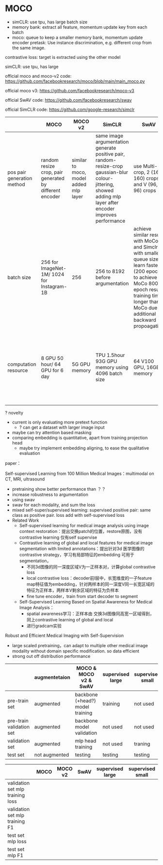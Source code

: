 # MOCO
- simCLR: use tpu, has large batch size
- memory bank: extract all feature, momentum update key from each batch
- moco: queue to keep a smaller memory bank, momentum update encoder
pretask: Use instance discrimination, e.g. different crop from the same image. 

contrastive loss: target is extracted using the other model

simCLR: use tpu, has large 

official moco and moco-v2 code: https://github.com/facebookresearch/moco/blob/main/main_moco.py

official moco v3: https://github.com/facebookresearch/moco-v3

official SwAV code: https://github.com/facebookresearch/swav

official SimCLR code: https://github.com/google-research/simclr

|        | MOCO   | MOCO v2 | SimCLR | SwAV | MoCo v3
|  ----  |  ----  |  ----   |  ----  |  ----  | ---- |
| pos pair generation method | random resize crop, pair generated by different encoder | similar to moco, model added mlp layer | same image argumentation generate positive pair, random-resize-crop gaussian-blur colour-jittering, showed adding mlp layer after encoder improves performance | use Multi-crop, 2 (160, 160) crops and V (96, 96) crops | similar to SimCLR
| batch size | 256 for ImageNet-1M/ 1024 for Instagram-1B | 256 | 256 to 8192 before argumentation | achieve similar result with MoCo and Simclr with smaller queue size, learn faster (200 epoch to achieve MoCo 800 epoch result) training time longer than MoCo due to additional backward propoagation | 4096, no memory queue
| computation resource | 8 GPU 50 hour/ 64 GPU for 6 day | 5G GPU memory | TPU 1.5hour 93G GPU memory using 4096 batch size | 64 V100 GPU, 16GB memory | used ViT, ViT-B on public GCP TPUv3 takes 6.3 hour for 300 epoch


? novelty
- current is only evaluating more pretext function
  - ? can get a dataset with larger image input
- maybe can try attention based masking 
- comparing embedding is quantitative, apart from training projection head
  - maybe try implement embedding aligning, to ease the qualitative evaluation 


paper：

Self-supervised Learning from 100 Million Medical Images：multimodal on CT, MRI, ultrasound
- pretraining show better performance than ？？
- increase robustness to argumentation
- using swav
- swav for each modality, and sum the loss
- mixed self-super/supervised learning: supervised positive pair: same class as positive pair. loss add with self-supervised loss
- Related Work
  - Self-supervised learning for medical image analysis using image context restoration：提出交换patch的位置，restore原图，没有contrastive learning 仅有self supervise
  - Contrastive learning of global and local features for medical image segmentation with limited annotations：提出针对3d 医学图像的contrastive strategy，学习有局部特征的embedding 可用于segmentation，
    - 不同3d图像的同一深度区域V为一正样本对，计算global contrastive loss
    - local contrastive loss：decoder前l层中，长宽维度的一子feature map特征值为embedding，针对两样本的同一深度V同一长宽区域的特征为正样本，两样本V剩余区域的特征为负样本
    - fine tune encoder，train from start decoder to segment
  - Self-Supervised Learning Based on Spatial Awareness for Medical Image Analysis：
    - spatial awareness学习：正样本由 交换3d图像同高宽一区域得到，同上contrastive learning of global and local
    - 进行gradcam实验

Robust and Efficient Medical Imaging with Self-Supervision
- large scaled pretraining，can adapt to multiple other medical image modality without domain specific modification. so data efficient
- strong out off distribution performance

|                          | augmentetaion | MOCO & MOCO v2 & SwAV            | supervised large | supervised small | 
|  ----                    | ----          | ----                             | ----             | ----             | 
| pre-train set            | augmented     | backbone (+head?) model training | training         | not used         | 
| pre-train validation set | augmented     | backbone model validation        | not used         | not used         | 
| validation set           | augmented     | mlp head training                | not used         | traning          | 
| test set                 | not augmented | testing                          | testing          | testing          |


|                                  | MOCO           | MOCO v2        | SwAV           | supervised large | supervised small | 
|  ----                            | ----           | ----           | ----           | ----             | ----             | 
| validation set mlp training loss | | | | | |
| validation set mlp training F1   | | | | | |
| test set mlp loss                | | | | | |
| test set mlp F1                  | | | | | |
